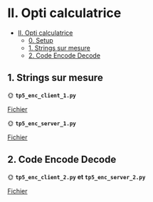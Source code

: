 # II. Opti calculatrice

- [II. Opti calculatrice](#ii-opti-calculatrice)
  - [0. Setup](#0-setup)
  - [1. Strings sur mesure](#1-strings-sur-mesure)
  - [2. Code Encode Decode](#2-code-encode-decode)

## 1. Strings sur mesure

🌞 **`tp5_enc_client_1.py`**

[Fichier]()

🌞 **`tp5_enc_server_1.py`**

[Fichier]()

## 2. Code Encode Decode

🌞 **`tp5_enc_client_2.py` et `tp5_enc_server_2.py`**

[Fichier]()